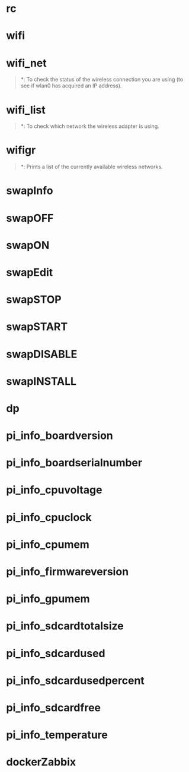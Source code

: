 # rc

# wifi

# wifi_net
>*: To check the status of the wireless connection you are using  (to see if wlan0 has acquired an IP address).

# wifi_list
>*: To check which network the wireless adapter is using.

# wifigr
>*: Prints a list of the currently available wireless networks.

# swapInfo

# swapOFF

# swapON

# swapEdit

# swapSTOP

# swapSTART

# swapDISABLE

# swapINSTALL

# dp

# pi_info_boardversion

# pi_info_boardserialnumber

# pi_info_cpuvoltage

# pi_info_cpuclock

# pi_info_cpumem

# pi_info_firmwareversion

# pi_info_gpumem

# pi_info_sdcardtotalsize

# pi_info_sdcardused

# pi_info_sdcardusedpercent

# pi_info_sdcardfree

# pi_info_temperature

# dockerZabbix

